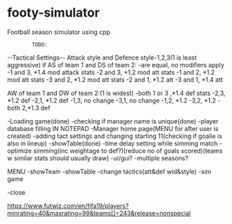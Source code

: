 # footy-simulator
Football season simulator using cpp


            TODO:
--Tactical Settings--
Attack style and Defence style-1,2,3(1 is least aggressive)
if AS of team 1 and DS of team 2:
-are equal, no modifiers apply
-1 and 3, *1.4 mod attack stats
-2 and 3, *1.2 mod att stats
-1 and 2, *1.2 mod att stats
-3 and 2, *1.2 mod att stats
-2 and 1, *1.2 att
-3 and 1, *1.4 att

AW of team 1 and DW of team 2:(1 is widest)
-both 1 or 3 ,*1.4 def stats
-2,3, *1.2 def
-2,1, *1.2 def
-1,3, no change
-3,1, no change
-1,2, *1.2
-3,2, *1.2
-both 2,*1.3 def


-Loading game(done)
-checking if manager name is unique(done)
-player database filling IN NOTEPAD
-Manager home page(MENU for after user is created)
-adding tact settings and changing starting 11(checking if goalie is also in lineup)
-showTable(done)
-time delay setting while simming match
-optimize simming(inc weightage to def?)(reduce no of goals scored)(teams w similar stats should usually draw)
-ui/gui?
-multiple seasons?


MENU
-showTeam
-showTable
-change tactics(att&def wid&style)
-sim game

-close

https://www.futwiz.com/en/fifa19/players?minrating=40&maxrating=99&teams[]=243&release=nonspecial
